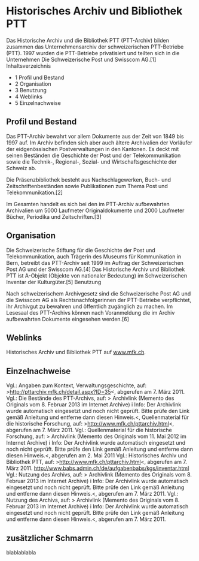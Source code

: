 # Historisches Archiv und Bibliothek PTT

Das Historische Archiv und die Bibliothek PTT (PTT-Archiv) bilden zusammen das Unternehmensarchiv der schweizerischen PTT-Betriebe (PTT). 1997 wurden die PTT-Betriebe privatisiert und teilten sich in die Unternehmen Die Schweizerische Post und Swisscom AG.[1]
Inhaltsverzeichnis

+ 1 Profil und Bestand
+ 2 Organisation
+ 3 Benutzung
+ 4 Weblinks
+ 5 Einzelnachweise

## Profil und Bestand

Das PTT-Archiv bewahrt vor allem Dokumente aus der Zeit von 1849 bis 1997 auf. Im Archiv befinden sich aber auch ältere Archivalien der Vorläufer der eidgenössischen Postverwaltungen in den Kantonen. Es deckt mit seinen Beständen die Geschichte der Post und der Telekommunikation sowie die Technik-, Regional-, Sozial- und Wirtschaftsgeschichte der Schweiz ab.

Die Präsenzbibliothek besteht aus Nachschlagewerken, Buch- und Zeitschriftenbeständen sowie Publikationen zum Thema Post und Telekommunikation.[2]

Im Gesamten handelt es sich bei den im PTT-Archiv aufbewahrten Archivalien um 5000 Laufmeter Originaldokumente und 2000 Laufmeter Bücher, Periodika und Zeitschriften.[3]


## Organisation

Die Schweizerische Stiftung für die Geschichte der Post und Telekommunikation, auch Trägerin des Museums für Kommunikation in Bern, betreibt das PTT-Archiv seit 1999 im Auftrag der Schweizerischen Post AG und der Swisscom AG.[4] Das Historische Archiv und Bibliothek PTT ist A-Objekt (Objekte von nationaler Bedeutung) im Schweizerischen Inventar der Kulturgüter.[5]
Benutzung

Nach schweizerischem Archivgesetz sind die Schweizerische Post AG und die Swisscom AG als Rechtsnachfolgerinnen der PTT-Betriebe verpflichtet, ihr Archivgut zu bewahren und öffentlich zugänglich zu machen. Im Lesesaal des PTT-Archivs können nach Voranmeldung die im Archiv aufbewahrten Dokumente eingesehen werden.[6]

## Weblinks

Historisches Archiv und Bibliothek PTT auf www.mfk.ch.

## Einzelnachweise

Vgl.: Angaben zum Kontext, Verwaltungsgeschichte, auf: >http://pttarchiv.mfk.ch/detail.aspx?ID=35<, abgerufen am 7. März 2011.
Vgl.: Die Bestände des PTT-Archivs, auf: > Archivlink (Memento des Originals vom 8. Februar 2013 im Internet Archive) i Info: Der Archivlink wurde automatisch eingesetzt und noch nicht geprüft. Bitte prüfe den Link gemäß Anleitung und entferne dann diesen Hinweis.<, Quellenmaterial für die historische Forschung, auf: >http://www.mfk.ch/pttarchiv.html<, abgerufen am 7. März 2011.
Vgl.: Quellenmaterial für die historische Forschung, auf: > Archivlink (Memento des Originals vom 11. Mai 2012 im Internet Archive) i Info: Der Archivlink wurde automatisch eingesetzt und noch nicht geprüft. Bitte prüfe den Link gemäß Anleitung und entferne dann diesen Hinweis.<, abgerufen am 2. Mai 2011
Vgl.: Historisches Archiv und Bibliothek PTT, auf: >http://www.mfk.ch/pttarchiv.html<, abgerufen am 7. März 2011.
http://www.babs.admin.ch/de/aufgabenbabs/kgs/inventar.html
Vgl.: Nutzung des Archivs, auf: > Archivlink (Memento des Originals vom 8. Februar 2013 im Internet Archive) i Info: Der Archivlink wurde automatisch eingesetzt und noch nicht geprüft. Bitte prüfe den Link gemäß Anleitung und entferne dann diesen Hinweis.<, abgerufen am 7. März 2011. Vgl.: Nutzung des Archivs, auf: > Archivlink (Memento des Originals vom 8. Februar 2013 im Internet Archive) i Info: Der Archivlink wurde automatisch eingesetzt und noch nicht geprüft. Bitte prüfe den Link gemäß Anleitung und entferne dann diesen Hinweis.<, abgerufen am 7. März 2011.

## zusätzlicher Schmarrn

blablablabla
